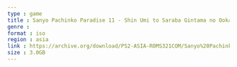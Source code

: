 ```yaml
---
type : game
title : Sanyo Pachinko Paradise 11 - Shin Umi to Saraba Gintama no Ookami (Japan)
genre : 
format : iso
region : asia
link : https://archive.org/download/PS2-ASIA-ROMS321COM/Sanyo%20Pachinko%20Paradise%2011%20-%20Shin%20Umi%20to%20Saraba%20Gintama%20no%20Ookami%20%28Japan%29.7z
size : 3.0GB
---
```

